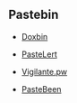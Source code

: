 ## Pastebin

- [Doxbin](https://doxbin.org/)

- [PasteLert](https://andrewmohawk.com/pasteLert)

- [Vigilante.pw](https://vigilante.pw/)

- [PasteBeen](https://pastebeen.com/)